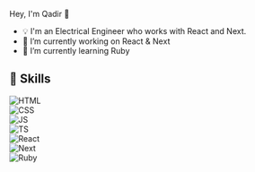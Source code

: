 Hey, I'm Qadir 👋
- 💡 I'm an Electrical Engineer who works with React and Next.
- 🔭 I’m currently working on React & Next
- 🌱 I’m currently learning Ruby
 
## 🚀 Skills  

![HTML](https://img.shields.io/badge/HTML-000000?style=for-the-badge&logo=html5&logoColor=white)  
![CSS](https://img.shields.io/badge/CSS-000000?style=for-the-badge&logo=css3&logoColor=white)  
![JS](https://img.shields.io/badge/JS-000000?style=for-the-badge&logo=javascript&logoColor=white)  
![TS](https://img.shields.io/badge/TS-000000?style=for-the-badge&logo=typescript&logoColor=white)  
![React](https://img.shields.io/badge/React-000000?style=for-the-badge&logo=react&logoColor=white)  
![Next](https://img.shields.io/badge/Next-000000?style=for-the-badge&logo=nextdotjs&logoColor=white)  
![Ruby](https://img.shields.io/badge/Ruby-000000?style=for-the-badge&logo=ruby&logoColor=white)  
